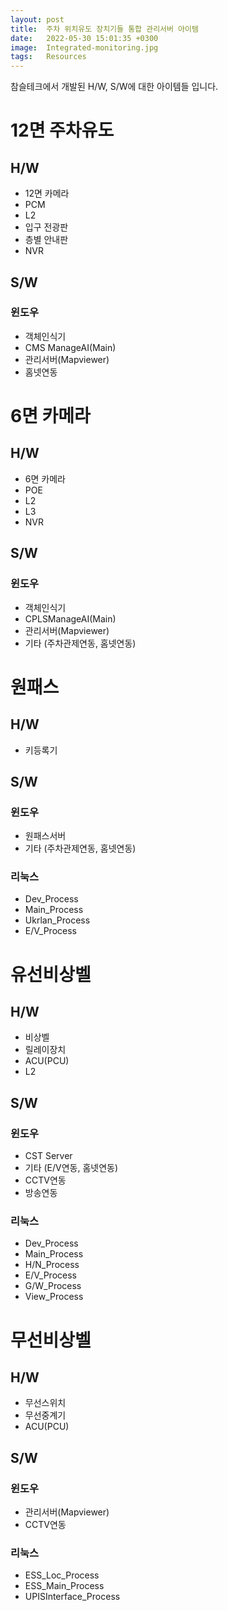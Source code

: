 ```yaml
---
layout: post
title:  주차 위치유도 장치기들 통합 관리서버 아이템
date:   2022-05-30 15:01:35 +0300
image:  Integrated-monitoring.jpg
tags:   Resources
---
```

참슬테크에서 개발된 H/W, S/W에 대한 아이템들 입니다.

# 12면 주차유도

## H/W
* 12면 카메라
* PCM
* L2
* 입구 전광판
* 층별 안내판
* NVR

## S/W
### 윈도우
* 객체인식기
* CMS ManageAI(Main)
* 관리서버(Mapviewer)
* 홈넷연동

# 6면 카메라

## H/W
* 6면 카메라
* POE
* L2
* L3
* NVR

## S/W
### 윈도우
* 객체인식기
* CPLSManageAI(Main)
* 관리서버(Mapviewer)
* 기타 (주차관제연동, 홈넷연동)

# 원패스

## H/W
* 키등록기

## S/W
### 윈도우
* 원패스서버
* 기타 (주차관제연동, 홈넷연동)
### 리눅스
* Dev_Process
* Main_Process
* Ukrlan_Process
* E/V_Process

# 유선비상벨

## H/W
* 비상벨
* 릴레이장치
* ACU(PCU)
* L2

## S/W
### 윈도우
* CST Server
* 기타 (E/V연동, 홈넷연동)
* CCTV연동
* 방송연동
### 리눅스
* Dev_Process
* Main_Process
* H/N_Process
* E/V_Process
* G/W_Process
* View_Process

# 무선비상벨

## H/W
* 무선스위치
* 무선중계기
* ACU(PCU)

## S/W
### 윈도우
* 관리서버(Mapviewer)
* CCTV연동
### 리눅스
* ESS_Loc_Process
* ESS_Main_Process
* UPISInterface_Process
